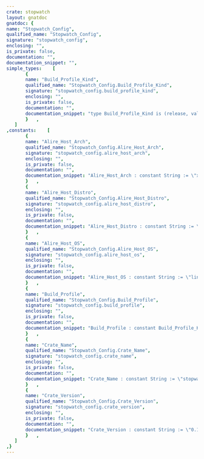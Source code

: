 ```yaml
---
crate: stopwatch
layout: gnatdoc
gnatdoc: {
name: "Stopwatch_Config",
qualified_name: "Stopwatch_Config",
signature: "stopwatch_config",
enclosing: "",
is_private: false,
documentation: "",
documentation_snippet: "",
simple_types:    [
       {
       name: "Build_Profile_Kind",
       qualified_name: "Stopwatch_Config.Build_Profile_Kind",
       signature: "stopwatch_config.build_profile_kind",
       enclosing: "",
       is_private: false,
       documentation: "",
       documentation_snippet: "type Build_Profile_Kind is (release, validation, development);",
       }   ,
   ]
,constants:    [
       {
       name: "Alire_Host_Arch",
       qualified_name: "Stopwatch_Config.Alire_Host_Arch",
       signature: "stopwatch_config.alire_host_arch",
       enclosing: "",
       is_private: false,
       documentation: "",
       documentation_snippet: "Alire_Host_Arch : constant String := \"x86_64\";",
       }   ,
       {
       name: "Alire_Host_Distro",
       qualified_name: "Stopwatch_Config.Alire_Host_Distro",
       signature: "stopwatch_config.alire_host_distro",
       enclosing: "",
       is_private: false,
       documentation: "",
       documentation_snippet: "Alire_Host_Distro : constant String := \"ubuntu\";",
       }   ,
       {
       name: "Alire_Host_OS",
       qualified_name: "Stopwatch_Config.Alire_Host_OS",
       signature: "stopwatch_config.alire_host_os",
       enclosing: "",
       is_private: false,
       documentation: "",
       documentation_snippet: "Alire_Host_OS : constant String := \"linux\";",
       }   ,
       {
       name: "Build_Profile",
       qualified_name: "Stopwatch_Config.Build_Profile",
       signature: "stopwatch_config.build_profile",
       enclosing: "",
       is_private: false,
       documentation: "",
       documentation_snippet: "Build_Profile : constant Build_Profile_Kind := development;",
       }   ,
       {
       name: "Crate_Name",
       qualified_name: "Stopwatch_Config.Crate_Name",
       signature: "stopwatch_config.crate_name",
       enclosing: "",
       is_private: false,
       documentation: "",
       documentation_snippet: "Crate_Name : constant String := \"stopwatch\";",
       }   ,
       {
       name: "Crate_Version",
       qualified_name: "Stopwatch_Config.Crate_Version",
       signature: "stopwatch_config.crate_version",
       enclosing: "",
       is_private: false,
       documentation: "",
       documentation_snippet: "Crate_Version : constant String := \"0.1.0\";",
       }   ,
   ]
,}
---
```

